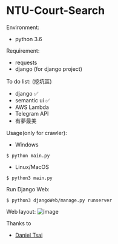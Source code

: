 # NTU-Court-Search
Environment:
* python 3.6

Requirement:
* requests
* django (for django project)

To do list: (挖坑區)
* django :white_check_mark:
* semantic ui :white_check_mark:
* AWS Lambda
* Telegram API
* 有夢最美

Usage(only for crawler):
* Windows
```
$ python main.py
```

* Linux/MacOS
```
$ python3 main.py
```

Run Django Web:
```
$ python3 djangoWeb/manage.py runserver
```

Web layout:
![image](https://i.imgur.com/JhEjh4h.png)

Thanks to
- [Daniel Tsai](https://github.com/daniel0076)
